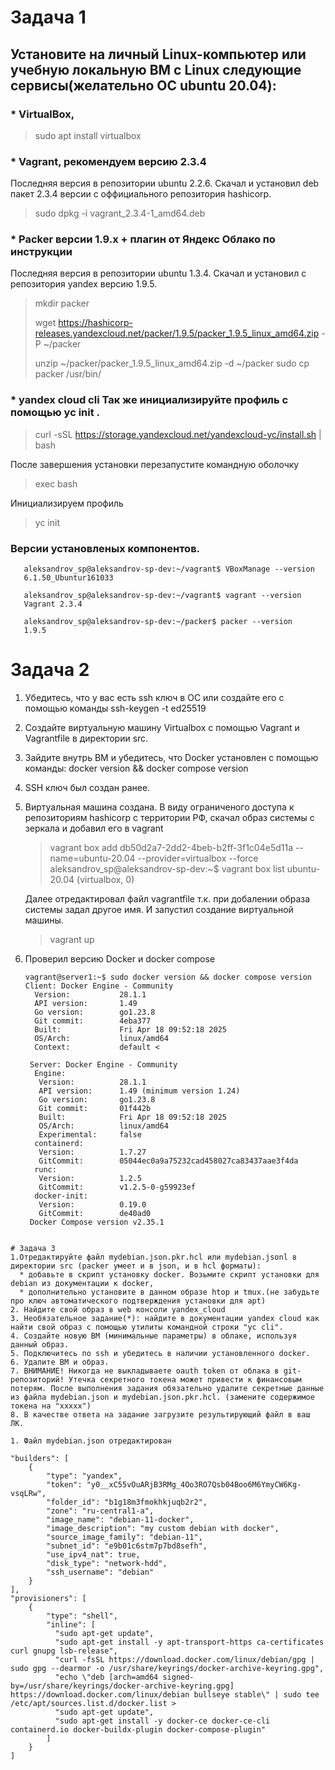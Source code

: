 #  Задача 1
## Установите на личный Linux-компьютер или учебную локальную ВМ с Linux следующие сервисы(желательно ОС ubuntu 20.04):

### * VirtualBox,
  > sudo apt install virtualbox
  
### * Vagrant, рекомендуем версию 2.3.4
Последняя версия в репозитории ubuntu 2.2.6. Скачал и установил deb пакет 2.3.4 версии с оффициального репозитория hashicorp.
  > sudo dpkg -i vagrant_2.3.4-1_amd64.deb
  
### * Packer версии 1.9.х + плагин от Яндекс Облако по инструкции
Последняя версия в репозитории ubuntu 1.3.4. Скачал и установил c репозитория yandex версию 1.9.5.
  > mkdir packer
> 
  > wget https://hashicorp-releases.yandexcloud.net/packer/1.9.5/packer_1.9.5_linux_amd64.zip -P ~/packer
> 
  > unzip ~/packer/packer_1.9.5_linux_amd64.zip -d ~/packer
> sudo cp packer /usr/bin/

### * уandex cloud cli Так же инициализируйте профиль с помощью yc init .
  > curl -sSL https://storage.yandexcloud.net/yandexcloud-yc/install.sh | bash
  
  После завершения установки перезапустите командную оболочку
  > exec bash

  Инициализируем профиль
  > yc init

### Версии установленых компонентов.
```
   aleksandrov_sp@aleksandrov-sp-dev:~/vagrant$ VBoxManage --version
   6.1.50_Ubuntur161033

   aleksandrov_sp@aleksandrov-sp-dev:~/vagrant$ vagrant --version
   Vagrant 2.3.4

   aleksandrov_sp@aleksandrov-sp-dev:~/packer$ packer --version
   1.9.5
```

# Задача 2
1. Убедитесь, что у вас есть ssh ключ в ОС или создайте его с помощью команды ssh-keygen -t ed25519
2. Создайте виртуальную машину Virtualbox с помощью Vagrant и Vagrantfile в директории src.
3. Зайдите внутрь ВМ и убедитесь, что Docker установлен с помощью команды:
docker version && docker compose version

1. SSH ключ был создан ранее.
2. Виртуальная машина создана. В виду ограниченого доступа к репозиториям hashicorp с территории РФ, скачал образ системы с зеркала и добавил его в vagrant
    > vagrant box add db50d2a7-2dd2-4beb-b2ff-3f1c04e5d11a --name=ubuntu-20.04 --provider=virtualbox --force
    > aleksandrov_sp@aleksandrov-sp-dev:~$ vagrant box list
      ubuntu-20.04 (virtualbox, 0)

   Далее отредактировал файл vagrantfile т.к. при добалении образа системы задал другое имя. И запустил создание виртуальной машины.
    > vagrant up

3. Проверил версию Docker и docker compose
   ```
   vagrant@server1:~$ sudo docker version && docker compose version
   Client: Docker Engine - Community
     Version:           28.1.1
     API version:       1.49
     Go version:        go1.23.8
     Git commit:        4eba377
     Built:             Fri Apr 18 09:52:18 2025
     OS/Arch:           linux/amd64
     Context:           default <

    Server: Docker Engine - Community
     Engine:
      Version:          28.1.1
      API version:      1.49 (minimum version 1.24)
      Go version:       go1.23.8
      Git commit:       01f442b
      Built:            Fri Apr 18 09:52:18 2025
      OS/Arch:          linux/amd64
      Experimental:     false
     containerd:
      Version:          1.7.27
      GitCommit:        05044ec0a9a75232cad458027ca83437aae3f4da
     runc:
      Version:          1.2.5
      GitCommit:        v1.2.5-0-g59923ef
     docker-init:
      Version:          0.19.0
      GitCommit:        de40ad0
    Docker Compose version v2.35.1
```

# Задача 3
1.Отредактируйте файл mydebian.json.pkr.hcl или mydebian.jsonl в директории src (packer умеет и в json, и в hcl форматы):
  * добавьте в скрипт установку docker. Возьмите скрипт установки для debian из документации к docker,
  * дополнительно установите в данном образе htop и tmux.(не забудьте про ключ автоматического подтверждения установки для apt)
2. Найдите свой образ в web консоли yandex_cloud
3. Необязательное задание(*): найдите в документации yandex cloud как найти свой образ с помощью утилиты командной строки "yc cli".
4. Создайте новую ВМ (минимальные параметры) в облаке, используя данный образ.
5. Подключитесь по ssh и убедитесь в наличии установленного docker.
6. Удалите ВМ и образ.
7. ВНИМАНИЕ! Никогда не выкладываете oauth token от облака в git-репозиторий! Утечка секретного токена может привести к финансовым потерям. После выполнения задания обязательно удалите секретные данные из файла mydebian.json и mydebian.json.pkr.hcl. (замените содержимое токена на "ххххх")
8. В качестве ответа на задание загрузите результирующий файл в ваш ЛК.

1. Файл mydebian.json отредактирован
```
    "builders": [
        {
            "type": "yandex",
            "token": "y0__xC55vOuARjB3RMg_4Oo3RO7Qsb04Boo6M6YmyCW6Kg-vsqLRw",
            "folder_id": "b1g18m3fmokhkjuqb2r2",
            "zone": "ru-central1-a",
            "image_name": "debian-11-docker",
            "image_description": "my custom debian with docker",
            "source_image_family": "debian-11",
            "subnet_id": "e9b01c6stm7p7bd8sefh",
            "use_ipv4_nat": true,
            "disk_type": "network-hdd",
            "ssh_username": "debian"
        }
    ],
    "provisioners": [
        {
            "type": "shell",
            "inline": [
              "sudo apt-get update",
              "sudo apt-get install -y apt-transport-https ca-certificates curl gnupg lsb-release",
              "curl -fsSL https://download.docker.com/linux/debian/gpg | sudo gpg --dearmor -o /usr/share/keyrings/docker-archive-keyring.gpg",
              "echo \"deb [arch=amd64 signed-by=/usr/share/keyrings/docker-archive-keyring.gpg] https://download.docker.com/linux/debian bullseye stable\" | sudo tee /etc/apt/sources.list.d/docker.list >
              "sudo apt-get update",
              "sudo apt-get install -y docker-ce docker-ce-cli containerd.io docker-buildx-plugin docker-compose-plugin"
            ]
        }
    ]
```


